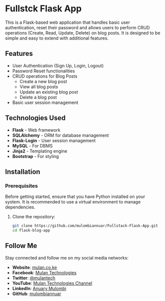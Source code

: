 # Fullstck Flask App

This is a Flask-based web application that handles basic user authentication, reset their password and allows users to perform CRUD operations (Create, Read, Update, Delete) on blog posts. It is designed to be simple and easy to extend with additional features.

## Features

- User Authentication (Sign Up, Login, Logout)
- Password Reset functionalities
- CRUD operations for Blog Posts
  - Create a new blog post
  - View all blog posts
  - Update an existing blog post
  - Delete a blog post
- Basic user session management

## Technologies Used

- **Flask** - Web framework
- **SQLAlchemy** - ORM for database management
- **Flask-Login** - User session management
- **MySQL** - For DBMS
- **Jinja2** - Templating engine
- **Bootstrap** - For styling

## Installation

### Prerequisites

Before getting started, ensure that you have Python installed on your system. It is recommended to use a virtual environment to manage dependencies.

1. Clone the repository:

   ```bash
   git clone https://github.com/mulombiannuar/Fullstack-Flask-App.git
   cd flask-blog-app
   ```

## Follow Me

Stay connected and follow me on my social media networks:

- **Website**: [mulan.co.ke](https://mulan.co.ke/)
- **Facebook**: [Mulan Technologies](https://www.facebook.com/mulantech)
- **Twitter**: [@mulantech](https://twitter.com/mulantech)
- **YouTube**: [Mulan Technologies Channel](https://www.youtube.com/channel/UCp0mCqz5l4HsUk3OEwm4S4Q)
- **LinkedIn**: [Anuary Mulombi](https://www.linkedin.com/in/mulombiannuar/)
- **GitHub**: [mulombiannuar](https://github.com/mulombiannuar)
